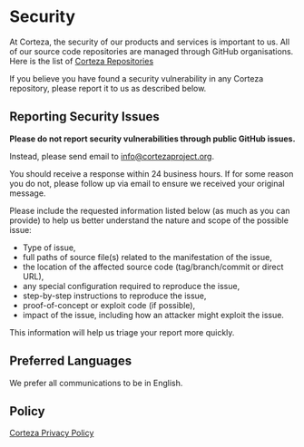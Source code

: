 # Security

At Corteza, the security of our products and services is important to us.
All of our source code repositories are managed through GitHub organisations.
Here is the list of [Corteza Repositories](https://github.com/orgs/cortezaproject/repositories)

If you believe you have found a security vulnerability in any Corteza repository, please report it to us as described below.

## Reporting Security Issues

**Please do not report security vulnerabilities through public GitHub issues.**

Instead, please send email to [info@cortezaproject.org](mailto:info@cortezaproject.org).

You should receive a response within 24 business hours. If for some reason you do not,
please follow up via email to ensure we received your original message. 

Please include the requested information listed below (as much as you can provide)
to help us better understand the nature and scope of the possible issue:

* Type of issue,
* full paths of source file(s) related to the manifestation of the issue,
* the location of the affected source code (tag/branch/commit or direct URL),
* any special configuration required to reproduce the issue,
* step-by-step instructions to reproduce the issue,
* proof-of-concept or exploit code (if possible),
* impact of the issue, including how an attacker might exploit the issue.

This information will help us triage your report more quickly.

## Preferred Languages

We prefer all communications to be in English.

## Policy

[Corteza Privacy Policy](https://cortezaproject.org/privacy-policy/)
